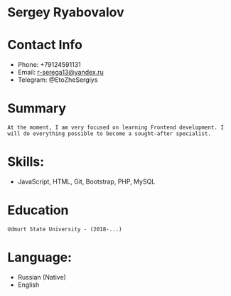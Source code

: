 # Sergey Ryabovalov

# Contact Info

- Phone: +79124591131
- Email: r-serega13@yandex.ru
- Telegram: @EtoZheSergiys

# Summary

    At the moment, I am very focused on learning Frontend development. I will do everything possible to become a sought-after specialist.

# Skills:

- JavaScript, HTML, Git, Bootstrap, PHP, MySQL

# Education

    Udmurt State University - (2018-...)

# Language:

- Russian (Native)
- English
